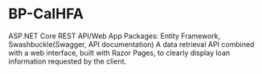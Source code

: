 # BP-CalHFA
ASP.NET Core REST API/Web App
Packages: Entity Framework, Swashbuckle(Swagger, API documentation)
A data retrieval API combined with a web interface, built with Razor Pages, to clearly display loan information requested by the client.
